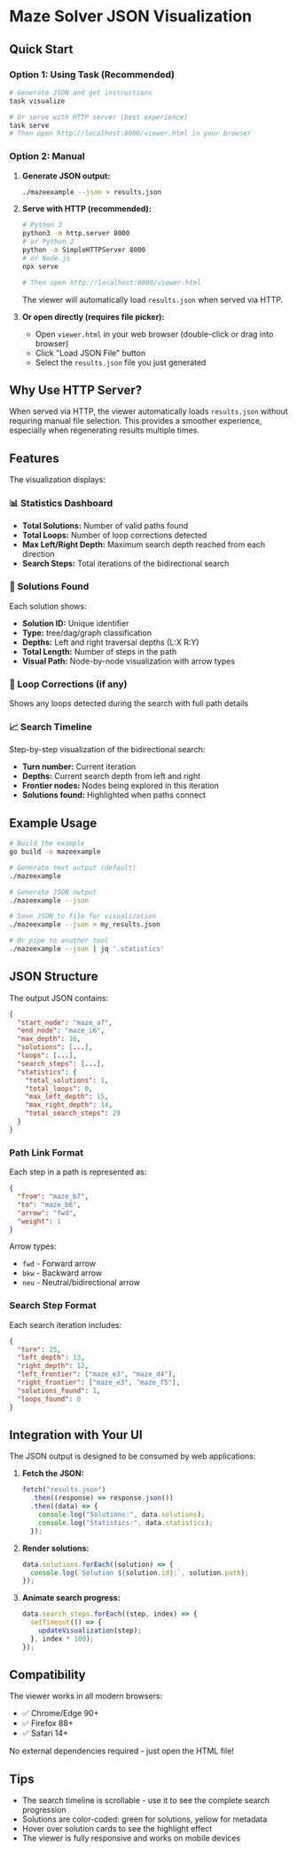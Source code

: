 # Maze Solver JSON Visualization

## Quick Start

### Option 1: Using Task (Recommended)

```bash
# Generate JSON and get instructions
task visualize

# Or serve with HTTP server (best experience)
task serve
# Then open http://localhost:8000/viewer.html in your browser
```

### Option 2: Manual

1. **Generate JSON output:**

   ```bash
   ./mazeexample --json > results.json
   ```

2. **Serve with HTTP (recommended):**

   ```bash
   # Python 3
   python3 -m http.server 8000
   # or Python 2
   python -m SimpleHTTPServer 8000
   # or Node.js
   npx serve

   # Then open http://localhost:8000/viewer.html
   ```

   The viewer will automatically load `results.json` when served via HTTP.

3. **Or open directly (requires file picker):**
   - Open `viewer.html` in your web browser (double-click or drag into browser)
   - Click "Load JSON File" button
   - Select the `results.json` file you just generated

## Why Use HTTP Server?

When served via HTTP, the viewer automatically loads `results.json` without requiring manual file selection. This provides a smoother experience, especially when regenerating results multiple times.

## Features

The visualization displays:

### 📊 Statistics Dashboard

- **Total Solutions:** Number of valid paths found
- **Total Loops:** Number of loop corrections detected
- **Max Left/Right Depth:** Maximum search depth reached from each direction
- **Search Steps:** Total iterations of the bidirectional search

### 🎯 Solutions Found

Each solution shows:

- **Solution ID:** Unique identifier
- **Type:** tree/dag/graph classification
- **Depths:** Left and right traversal depths (L:X R:Y)
- **Total Length:** Number of steps in the path
- **Visual Path:** Node-by-node visualization with arrow types

### 🔄 Loop Corrections (if any)

Shows any loops detected during the search with full path details

### 📈 Search Timeline

Step-by-step visualization of the bidirectional search:

- **Turn number:** Current iteration
- **Depths:** Current search depth from left and right
- **Frontier nodes:** Nodes being explored in this iteration
- **Solutions found:** Highlighted when paths connect

## Example Usage

```bash
# Build the example
go build -o mazeexample

# Generate text output (default)
./mazeexample

# Generate JSON output
./mazeexample --json

# Save JSON to file for visualization
./mazeexample --json > my_results.json

# Or pipe to another tool
./mazeexample --json | jq '.statistics'
```

## JSON Structure

The output JSON contains:

```json
{
  "start_node": "maze_a7",
  "end_node": "maze_i6",
  "max_depth": 16,
  "solutions": [...],
  "loops": [...],
  "search_steps": [...],
  "statistics": {
    "total_solutions": 1,
    "total_loops": 0,
    "max_left_depth": 15,
    "max_right_depth": 14,
    "total_search_steps": 29
  }
}
```

### Path Link Format

Each step in a path is represented as:

```json
{
  "from": "maze_b7",
  "to": "maze_b6",
  "arrow": "fwd",
  "weight": 1
}
```

Arrow types:

- `fwd` - Forward arrow
- `bkw` - Backward arrow
- `neu` - Neutral/bidirectional arrow

### Search Step Format

Each search iteration includes:

```json
{
  "turn": 25,
  "left_depth": 13,
  "right_depth": 12,
  "left_frontier": ["maze_e3", "maze_d4"],
  "right_frontier": ["maze_e3", "maze_f5"],
  "solutions_found": 1,
  "loops_found": 0
}
```

## Integration with Your UI

The JSON output is designed to be consumed by web applications:

1. **Fetch the JSON:**

   ```javascript
   fetch("results.json")
     .then((response) => response.json())
     .then((data) => {
       console.log("Solutions:", data.solutions);
       console.log("Statistics:", data.statistics);
     });
   ```

2. **Render solutions:**

   ```javascript
   data.solutions.forEach((solution) => {
     console.log(`Solution ${solution.id}:`, solution.path);
   });
   ```

3. **Animate search progress:**
   ```javascript
   data.search_steps.forEach((step, index) => {
     setTimeout(() => {
       updateVisualization(step);
     }, index * 100);
   });
   ```

## Compatibility

The viewer works in all modern browsers:

- ✅ Chrome/Edge 90+
- ✅ Firefox 88+
- ✅ Safari 14+

No external dependencies required - just open the HTML file!

## Tips

- The search timeline is scrollable - use it to see the complete search progression
- Solutions are color-coded: green for solutions, yellow for metadata
- Hover over solution cards to see the highlight effect
- The viewer is fully responsive and works on mobile devices
